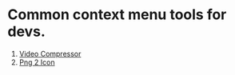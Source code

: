 # Common context menu tools for devs.

1. [Video Compressor](./VideoCompressor/Readme.md)
2. [Png 2 Icon](./Png2Icon/Readme.md)